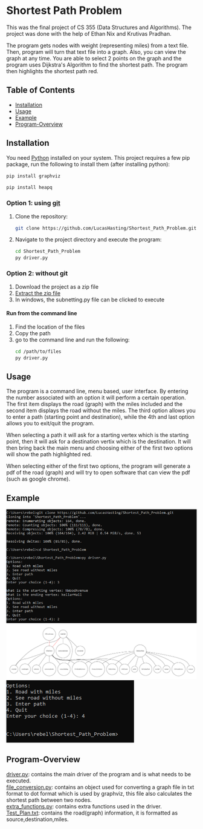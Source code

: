 # Shortest Path Problem
This was the final project of CS 355 (Data Structures and Algorithms). The project was done with the help of Ethan Nix and Krutivas Pradhan.  

The program gets nodes with weight (representing miles) from a text file. Then, program will turn that text file into a graph. Also, you can view the graph at any time. You are able to select 2 points on the graph and the program uses Dijkstra's Algorithm to find the shortest path. The program then highlights the shortest path red.  

## Table of Contents

- [Installation](#installation)
- [Usage](#usage)
- [Example](#example)
- [Program-Overview](#program-overview)

## Installation

You need [Python](https://www.python.org/downloads/) installed on your system. This project requires a few pip package, run the following to install them (after installing python): 
```sh
pip install graphviz
```

```sh
pip install heapq
```

### Option 1: using [git](https://git-scm.com/downloads)
1. Clone the repository:

    ```sh
    git clone https://github.com/LucasHasting/Shortest_Path_Problem.git
    ```

2. Navigate to the project directory and execute the program:

    ```sh
    cd Shortest_Path_Problem
    py driver.py
    ```
### Option 2: without git
1. Download the project as a zip file
2. [Extract the zip file](https://www.wikihow.com/Unzip-a-File)
3. In windows, the subnetting.py file can be clicked to execute

#### Run from the command line
1. Find the location of the files
2. Copy the path
3. go to the command line and run the following:
   ```sh
   cd /path/to/files
   py driver.py
   ```

## Usage
The program is a command line, menu based, user interface. By entering the number associated with an option it will perform a certain operation. The first item displays the road (graph) with the miles included and the second item displays the road without the miles. The third option allows you to enter a path (starting point and destination), while the 4th and last option allows you to exit/quit the program.

When selecting a path it will ask for a starting vertex which is the starting point, then it will ask for a destination vertix which is the destination. It will then bring back the main menu and choosing either of the first two options will show the path highlighted red.

When selecting either of the first two options, the program will generate a pdf of the road (graph) and will try to open software that can view the pdf (such as google chrome).

## Example

![EXAMPLE](examples/example1.png)  
![EXAMPLE](examples/example2.png)  
![EXAMPLE](examples/example3.png)  

## Program-Overview
[driver.py](https://github.com/LucasHasting/Shortest_Path_Problem/blob/main/driver.py): contains the main driver of the program and is what needs to be executed.   
[file_conversion.py](https://github.com/LucasHasting/Shortest_Path_Problem/blob/main/file_conversion.py): contains an object used for converting a graph file in txt format to dot format which is used by graphviz, this file also calculates the shortest path between two nodes.  
[extra_functions.py](https://github.com/LucasHasting/Shortest_Path_Problem/blob/main/extra_functions.py): contains extra functions used in the driver.  
[Test_Plan.txt](https://github.com/LucasHasting/Shortest_Path_Problem/blob/main/Test_Plan.txt): contains the road(graph) information, it is formatted as source,destination,miles.
